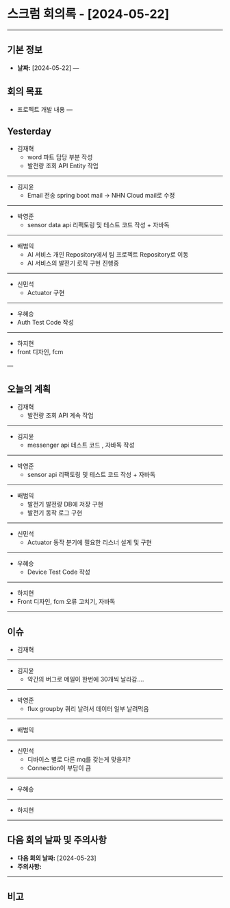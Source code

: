 # 스크럼 회의록 - [2024-05-22] 
---

## 기본 정보
- **날짜:** [2024-05-22]
—

## 회의 목표
- 프로젝트 개발 내용
—


## Yesterday
- 김재혁
	- word 파트 담당 부분 작성
	- 발전량 조회 API Entity 작업
---
- 김지윤
	- Email 전송 spring boot mail -> NHN Cloud mail로  수정

---
- 박영준 
	- sensor data api 리팩토링 및 테스트 코드 작성 + 자바독

---
- 배범익 
	- AI 서비스 개인 Repository에서 팀 프로젝트 Repository로 이동
	- AI 서비스의 발전기 로직 구현 진행중
--- 
- 신민석
	- Actuator 구현

---
- 우혜승
- Auth Test Code 작성
---
- 하지현 
- front 디자인, fcm

—














## 오늘의 계획
- 김재혁
	-  발전량 조회 API 계속 작업

---
- 김지윤
	- messenger api 테스트 코드 , 자바독 작성

---
- 박영준
	- sensor api 리팩토링 및 테스트 코드 작성 + 자바독

---
- 배범익
	- 발전기 발전량 DB에 저장 구현
	- 발전기 동작 로그 구현

---
- 신민석
	- Actuator 동작 분기에 필요한 리스너 설계 및 구현

---
- 우혜승 
	- Device Test Code 작성

---
- 하지현
- Front 디자인, fcm 오류 고치기, 자바독

 ---


















## 이슈
- 김재혁

---
- 김지윤
	- 약간의 버그로 메일이 한번에 30개씩 날라감….

---
- 박영준
	- flux groupby 쿼리 날려서 데이터 일부 날려먹음 
---

- 배범익

--- 	
- 신민석
	- 디바이스 별로 다른 mq를 갖는게 맞을지?
	- Connection이 부담이 큼
---
- 우혜승 

---
- 하지현

---

## 다음 회의 날짜 및 주의사항

- **다음 회의 날짜:** [2024-05-23]
- **주의사항:**

---
## 비고


